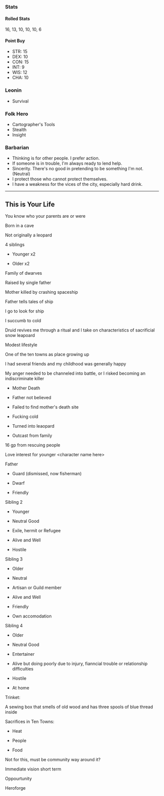 
### Stats

#### Rolled Stats

16, 13, 10, 10, 10, 6

#### Point Buy

- STR: 15
- DEX: 10
- CON: 15
- INT: 9
- WIS: 12
- CHA: 10

### Leonin

- Survival

### Folk Hero

- Cartographer's Tools
- Stealth
- Insight

### Barbarian

- Thinking is for other people. I prefer action.
- If someone is in trouble, I'm always ready to lend help.
- Sincerity. There's no good in pretending to be something I'm not. (Neutral)
- I protect those who cannot protect themselves.
- I have a weakness for the vices of the city, especially hard drink.

<hr>

## This is Your Life  

You know who your parents are or were

Born in a cave

Not originally a leopard

4 siblings

- Younger x2

- Older x2

Family of dwarves

Raised by single father

Mother killed by crashing spaceship

Father tells tales of ship

I go to look for ship

I succumb to cold

Druid revives me through a ritual and I take on characteristics of sacrificial snow leapoard

Modest lifestyle

One of the ten towns as place growing up

I had several friends and my childhood was generally happy

My anger needed to be channeled into battle, or I risked becoming an indiscriminate killer

- Mother Death

- Father not believed

- Failed to find mother's death site

- Fucking cold

- Turned into leaopard

- Outcast from family

16 gp from rescuing people

Love interest for younger \<character name here\>

Father

- Guard (dismissed, now fisherman)

- Dwarf

- Friendly

Sibling 2

- Younger

- Neutral Good

- Exile, hermit or Refugee

- Alive and Well

- Hostile

Sibling 3

- Older

- Neutral

- Artisan or Guild member

- Alive and Well

- Friendly

- Own accomodation

Sibling 4

- Older

- Neutral Good

- Entertainer

- Alive but doing poorly due to injury, fianncial trouble or relationship difficulties

- Hostile

- At home

Trinket:

A sewing box that smells of old wood and has three spools of blue thread inside

Sacrifices in Ten Towns:

- Heat

- People

- Food

Not for this, must be community way around it?

Immediate vision short term

Oppourtunity

Heroforge
